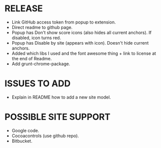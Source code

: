 # RELEASE #
 * Link GitHub access token from popup to extension.
 * Direct readme to github page.
 * Popup has Don't show score icons (also hides all current anchors). If disabled, icon turns red.
 * Popup has Disable by site (appears with icon). Doesn't hide current anchors.
 * Added which libs I used and the font awesome thing + link to license at the end of Readme.
 * Add grunt-chrome-package.

# ISSUES TO ADD #
 * Explain in README how to add a new site model.

# POSSIBLE SITE SUPPORT #
 * Google code.
 * Cocoacontrols (use github repo).
 * Bitbucket.